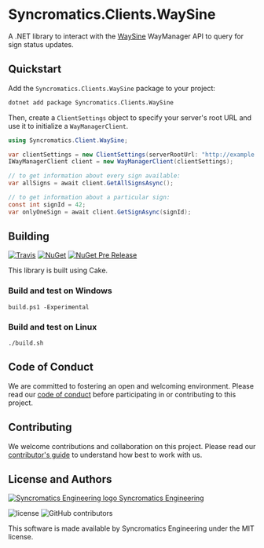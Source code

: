 # Syncromatics.Clients.WaySine

A .NET library to interact with the [WaySine](http://waysine.com/) WayManager API to query for sign
status updates.

## Quickstart

Add the `Syncromatics.Clients.WaySine` package to your project:

```bash
dotnet add package Syncromatics.Clients.WaySine
```

Then, create a `ClientSettings` object to specify your server's root URL and use it to initialize a
`WayManagerClient`.

```csharp
using Syncromatics.Client.WaySine;

var clientSettings = new ClientSettings(serverRootUrl: "http://example.com/");
IWayManagerClient client = new WayManagerClient(clientSettings);

// to get information about every sign available:
var allSigns = await client.GetAllSignsAsync();

// to get information about a particular sign:
const int signId = 42;
var onlyOneSign = await client.GetSignAsync(signId);
```

## Building

[![Travis](https://img.shields.io/travis/Syncromatics/Syncromatics.Clients.WaySine.svg)](https://travis-ci.org/Syncromatics/Syncromatics.Clients.WaySine)
[![NuGet](https://img.shields.io/nuget/v/.svg)](https://www.nuget.org/packages//)
[![NuGet Pre Release](https://img.shields.io/nuget/vpre/.svg)](https://www.nuget.org/packages//)

This library is built using Cake.

### Build and test on Windows

```
build.ps1 -Experimental
```

### Build and test on Linux

```
./build.sh
```

## Code of Conduct

We are committed to fostering an open and welcoming environment. Please read our [code of conduct](CODE_OF_CONDUCT.md) before participating in or contributing to this project.

## Contributing

We welcome contributions and collaboration on this project. Please read our [contributor's guide](CONTRIBUTING.md) to understand how best to work with us.

## License and Authors

[![Syncromatics Engineering logo](https://en.gravatar.com/userimage/100017782/89bdc96d68ad4b23998e3cdabdeb6e13.png?size=16) Syncromatics Engineering](https://github.com/syncromatics)

![license](https://img.shields.io/github/license/Syncromatics/Syncromatics.Clients.WaySine.svg)
![GitHub contributors](https://img.shields.io/github/contributors/Syncromatics/Syncromatics.Clients.WaySine.svg)

This software is made available by Syncromatics Engineering under the MIT license.
